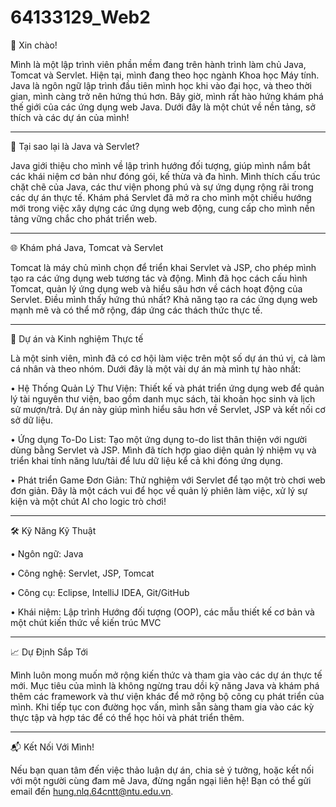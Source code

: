 # 64133129_Web2
👋 Xin chào!

Mình là một lập trình viên phần mềm đang trên hành trình làm chủ Java, Tomcat và Servlet. Hiện tại, mình đang theo học ngành Khoa học Máy tính. Java là ngôn ngữ lập trình đầu tiên mình học khi vào đại học, và theo thời gian, mình càng trở nên hứng thú hơn. Bây giờ, mình rất hào hứng khám phá thế giới của các ứng dụng web Java. Dưới đây là một chút về nền tảng, sở thích và các dự án của mình!

________________________________________

📘 Tại sao lại là Java và Servlet?

Java giới thiệu cho mình về lập trình hướng đối tượng, giúp mình nắm bắt các khái niệm cơ bản như đóng gói, kế thừa và đa hình. Mình thích cấu trúc chặt chẽ của Java, các thư viện phong phú và sự ứng dụng rộng rãi trong các dự án thực tế. Khám phá Servlet đã mở ra cho mình một chiều hướng mới trong việc xây dựng các ứng dụng web động, cung cấp cho mình nền tảng vững chắc cho phát triển web.

________________________________________

🌐 Khám phá Java, Tomcat và Servlet

Tomcat là máy chủ mình chọn để triển khai Servlet và JSP, cho phép mình tạo ra các ứng dụng web tương tác và động. Mình đã học cách cấu hình Tomcat, quản lý ứng dụng web và hiểu sâu hơn về cách hoạt động của Servlet. Điều mình thấy hứng thú nhất? Khả năng tạo ra các ứng dụng web mạnh mẽ và có thể mở rộng, đáp ứng các thách thức thực tế.

________________________________________

📂 Dự án và Kinh nghiệm Thực tế

Là một sinh viên, mình đã có cơ hội làm việc trên một số dự án thú vị, cả làm cá nhân và theo nhóm. Dưới đây là một vài dự án mà mình tự hào nhất:

• Hệ Thống Quản Lý Thư Viện: Thiết kế và phát triển ứng dụng web để quản lý tài nguyên thư viện, bao gồm danh mục sách, tài khoản học sinh và lịch sử mượn/trả. Dự án này giúp mình hiểu sâu hơn về Servlet, JSP và kết nối cơ sở dữ liệu.

• Ứng dụng To-Do List: Tạo một ứng dụng to-do list thân thiện với người dùng bằng Servlet và JSP. Mình đã tích hợp giao diện quản lý nhiệm vụ và triển khai tính năng lưu/tải để lưu dữ liệu kể cả khi đóng ứng dụng.

• Phát triển Game Đơn Giản: Thử nghiệm với Servlet để tạo một trò chơi web đơn giản. Đây là một cách vui để học về quản lý phiên làm việc, xử lý sự kiện và một chút AI cho logic trò chơi!

________________________________________

🛠️ Kỹ Năng Kỹ Thuật

• Ngôn ngữ: Java

• Công nghệ: Servlet, JSP, Tomcat

• Công cụ: Eclipse, IntelliJ IDEA, Git/GitHub

• Khái niệm: Lập trình Hướng đối tượng (OOP), các mẫu thiết kế cơ bản và một chút kiến thức về kiến trúc MVC

________________________________________

📈 Dự Định Sắp Tới

Mình luôn mong muốn mở rộng kiến thức và tham gia vào các dự án thực tế mới. Mục tiêu của mình là không ngừng trau dồi kỹ năng Java và khám phá thêm các framework và thư viện khác để mở rộng bộ công cụ phát triển của mình. Khi tiếp tục con đường học vấn, mình sẵn sàng tham gia vào các kỳ thực tập và hợp tác để có thể học hỏi và phát triển thêm.

________________________________________

📬 Kết Nối Với Mình!

Nếu bạn quan tâm đến việc thảo luận dự án, chia sẻ ý tưởng, hoặc kết nối với một người cùng đam mê Java, đừng ngần ngại liên hệ! Bạn có thể gửi email đến hung.nlq.64cntt@ntu.edu.vn.